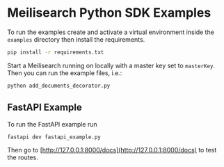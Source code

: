 # Meilisearch Python SDK Examples

To run the examples create and activate a virtual environment inside the `examples` directory
then install the requirements.

```sh
pip install -r requirements.txt
```

Start a Meilisearch running on locally with a master key set to `masterKey`. Then you can run
the example files, i.e.:

```sh
python add_documents_decorator.py
```

## FastAPI Example

To run the FastAPI example run

```sh
fastapi dev fastapi_example.py
```

Then go to [http://127.0.0.1:8000/docs](http://127.0.0.1:8000/docs) to test the routes.
